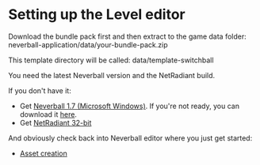 # Setting up the Level editor
Download the bundle pack first and then extract to the game data folder:
neverball-application/data/your-bundle-pack.zip

This template directory will be called:
data/template-switchball

You need the latest Neverball version and the NetRadiant build.

If you don't have it:
* Get [Neverball 1.7 (Microsoft Windows)](https://drive.google.com/file/d/1xHGWuAjGIYmXtqUQTMPH9n7PbWuyfKGE/view?usp=sharing). If you're not ready, you can download it [here](https://neverball.org/download.php).
* Get [NetRadiant 32-bit](http://ingar.intranifty.net/gtkradiant/)

And obviously check back into Neverball editor where you just get started:
* [Asset creation](https://github.com/Neverball/neverball-docs)
